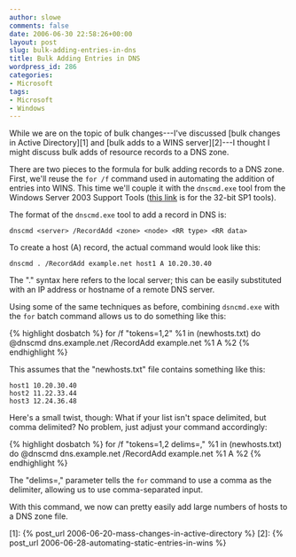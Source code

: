```yaml
---
author: slowe
comments: false
date: 2006-06-30 22:58:26+00:00
layout: post
slug: bulk-adding-entries-in-dns
title: Bulk Adding Entries in DNS
wordpress_id: 286
categories:
- Microsoft
tags:
- Microsoft
- Windows
---
```


While we are on the topic of bulk changes---I've discussed [bulk changes in Active Directory][1] and [bulk adds to a WINS server][2]---I thought I might discuss bulk adds of resource records to a DNS zone.

There are two pieces to the formula for bulk adding records to a DNS zone. First, we'll reuse the `for /f` command used in automating the addition of entries into WINS. This time we'll couple it with the `dnscmd.exe` tool from the Windows Server 2003 Support Tools ([this link](http://www.microsoft.com/downloads/info.aspx?na=22&p=5&SrcDisplayLang=en&SrcCategoryId=&SrcFamilyId=&u=%2fdownloads%2fdetails.aspx%3fFamilyID%3d6ec50b78-8be1-4e81-b3be-4e7ac4f0912d%26DisplayLang%3den) is for the 32-bit SP1 tools).

The format of the `dnscmd.exe` tool to add a record in DNS is:

	dnscmd <server> /RecordAdd <zone> <node> <RR type> <RR data>

To create a host (A) record, the actual command would look like this:

	dnscmd . /RecordAdd example.net host1 A 10.20.30.40

The "." syntax here refers to the local server; this can be easily substituted with an IP address or hostname of a remote DNS server.

Using some of the same techniques as before, combining `dsncmd.exe` with the `for` batch command allows us to do something like this:

{% highlight dosbatch %}
for /f "tokens=1,2" %1 in (newhosts.txt) do 
@dnscmd dns.example.net /RecordAdd example.net %1 A %2
{% endhighlight %}

This assumes that the "newhosts.txt" file contains something like this:

	host1 10.20.30.40  
	host2 11.22.33.44  
	host3 12.24.36.48

Here's a small twist, though: What if your list isn't space delimited, but comma delimited? No problem, just adjust your command accordingly:

{% highlight dosbatch %}
for /f "tokens=1,2 delims=," %1 in (newhosts.txt) do 
@dnscmd dns.example.net /RecordAdd example.net %1 A %2
{% endhighlight %}

The "delims=," parameter tells the `for` command to use a comma as the delimiter, allowing us to use comma-separated input.

With this command, we now can pretty easily add large numbers of hosts to a DNS zone file.

[1]: {% post_url 2006-06-20-mass-changes-in-active-directory %}
[2]: {% post_url 2006-06-28-automating-static-entries-in-wins %}
